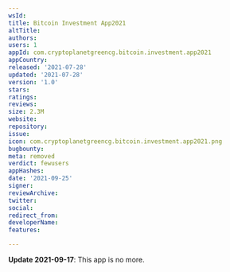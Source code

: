 ```yaml
---
wsId: 
title: Bitcoin Investment App2021
altTitle: 
authors: 
users: 1
appId: com.cryptoplanetgreencg.bitcoin.investment.app2021
appCountry: 
released: '2021-07-28'
updated: '2021-07-28'
version: '1.0'
stars: 
ratings: 
reviews: 
size: 2.3M
website: 
repository: 
issue: 
icon: com.cryptoplanetgreencg.bitcoin.investment.app2021.png
bugbounty: 
meta: removed
verdict: fewusers
appHashes: 
date: '2021-09-25'
signer: 
reviewArchive: 
twitter: 
social: 
redirect_from: 
developerName: 
features: 

---
```


**Update 2021-09-17**: This app is no more.
